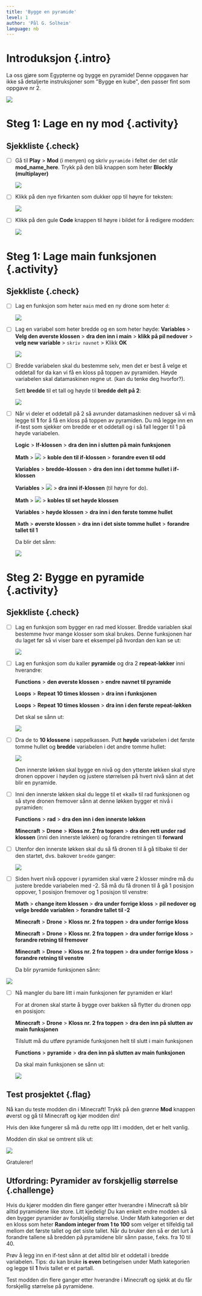 ```yaml
---
title: 'Bygge en pyramide'
level: 1
author: 'Pål G. Solheim'
language: nb
---
```


# Introduksjon {.intro}

La oss gjøre som Egypterne og bygge en pyramide!
Denne oppgaven har ikke så detaljerte instruksjoner som "Bygge en kube",
den passer fint som oppgave nr 2.

![](./intro.png)

# Steg 1: Lage en ny mod {.activity}

## Sjekkliste {.check}
- [ ] Gå til **Play** &gt; **Mod** (i menyen) og skriv `pyramide` i feltet der det står **mod\_name\_here**. Trykk på den blå knappen som heter **Blockly (multiplayer)**

  ![](image1.png)

- [ ] Klikk på den nye firkanten som dukker opp til høyre for teksten:

  ![](image2.png)

- [ ] Klikk på den gule **Code** knappen til høyre i bildet for å redigere modden:

  ![](image3.png)

# Steg 1: Lage main funksjonen {.activity}

## Sjekkliste {.check}

- [ ] Lag en funksjon som heter `main` med en ny drone som heter `d`:

  ![](image4.png)

- [ ] Lag en variabel som heter bredde og en som heter høyde:
  **Variables** &gt; **Velg den øverste klossen** &gt; **dra den inn i main** &gt;
  **klikk på pil nedover** &gt; **velg new variable** &gt; `skriv navnet` &gt; Klikk **OK**

  ![](image5.png)

- [ ] Bredde variabelen skal du bestemme selv, men det er best å velge et
  oddetall for da kan vi få en kloss på toppen av pyramiden. Høyde variabelen skal datamaskinen regne ut. (kan du tenke deg hvorfor?).

  Sett **bredde** til et tall og høyde til **bredde delt på 2**:

  ![](image6.png)

- [ ] Når vi deler et oddetall på 2 så avrunder datamaskinen nedover så vi må legge til **1**
  for å få en kloss på toppen av pyramiden. Du må legge inn en if-test som sjekker om bredde
  er et oddetall og i så fall legger til 1 på høyde variabelen.

  **Logic** &gt; **If-klossen** &gt; **dra den inn i slutten på main funksjonen**

  **Math** &gt; ![](image7.png) &gt; **koble den til if-klossen** &gt; **forandre even til odd**

  **Variables** &gt; **bredde-klossen** &gt; **dra den inn i det tomme hullet i if-klossen**

  **Variables** &gt; ![](image8.png) &gt; **dra inni if-klossen** (til høyre for do).

  **Math** &gt; ![](image9.png) &gt; **kobles til set høyde klossen**

  **Variables** &gt; **høyde klossen** &gt; **dra inn i den første tomme hullet**

  **Math** &gt; **øverste klossen** &gt; **dra inn i det siste tomme hullet** &gt; **forandre tallet til 1**

  Da blir det sånn:

  ![](image10.png)

# Steg 2: Bygge en pyramide {.activity}

## Sjekkliste {.check}

- [ ] Lag en funksjon som bygger en rad med klosser. Bredde variablen
  skal bestemme hvor mange klosser som skal brukes. Denne funksjonen
  har du laget før så vi viser bare et eksempel på hvordan den kan se ut:

  ![](image11.png)

- [ ] Lag en funksjon som du kaller **pyramide** og dra 2 **repeat-løkker** inni hverandre:

  **Functions** &gt; **den øverste klossen** &gt; **endre navnet til pyramide**

  **Loops** &gt; **Repeat 10 times klossen** &gt; **dra inn i funksjonen**

  **Loops** &gt; **Repeat 10 times klossen** &gt; **dra inn i den første repeat-løkken**

  Det skal se sånn ut:

  ![](image12.png)

- [ ] Dra de to **10 klossene** i søppelkassen. Putt **høyde** variabelen i det første tomme hullet
  og **bredde** variabelen i det andre tomme hullet:

  ![](image13.png)

    Den innerste løkken skal bygge en nivå og den ytterste løkken skal styre dronen oppover i høyden
    og justere størrelsen på hvert nivå sånn at det blir en pyramide.

- [ ] Inni den innerste løkken skal du legge til et «kall» til rad funksjonen
  og så styre dronen fremover sånn at denne løkken bygger et nivå i pyramiden:

  **Functions** &gt; **rad** &gt; **dra den inn i den innerste løkken**

  **Minecraft** &gt; **Drone** &gt; **Kloss nr. 2 fra toppen** &gt; **dra den rett under
  rad klossen** (inni den innerste løkken) og forandre retningen til **forward**

- [ ] Utenfor den innerste løkken skal du så få dronen til å gå tilbake til
  der den startet, dvs. bakover `bredde` ganger:

  ![](image14.png)

- [ ] Siden hvert nivå oppover i pyramiden skal være 2 klosser mindre må du
  justere bredde variabelen med -2. Så må du få dronen til å gå 1 posisjon
  oppover, 1 posisjon fremover og 1 posisjon til venstre:

  **Math** &gt; **change item klossen** &gt; **dra under forrige kloss** &gt; **pil
  nedover og velge bredde variablen** &gt; **forandre tallet til -2**

  **Minecraft** &gt; **Drone** &gt; **Kloss nr. 2 fra toppen** &gt; **dra under forrige kloss**

  **Minecraft** &gt; **Drone** &gt; **Kloss nr. 2 fra toppen** &gt; **dra under forrige
  kloss** &gt; **forandre retning til fremover**

  **Minecraft** &gt; **Drone** &gt; **Kloss nr. 2 fra toppen** &gt; **dra under forrige
  kloss** &gt; **forandre retning til venstre**

  Da blir pyramide funksjonen sånn:

![](image15.png)

- [ ] Nå mangler du bare litt i main funksjonen før pyramiden er klar!

  For at dronen skal starte å bygge over bakken så flytter du dronen opp en posisjon:

  **Minecraft** &gt; **Drone** &gt; **Kloss nr. 2 fra toppen** &gt; **dra den inn på
  slutten av main funksjonen**

  Tilslutt må du utføre pyramide funksjonen helt til slutt i main funksjonen

  **Functions** &gt; **pyramide** &gt; **dra den inn på slutten av main funksjonen**

  Da skal main funksjonen se sånn ut:

  ![](image16.png)

## Test prosjektet {.flag}

Nå kan du teste modden din i Minecraft! Trykk på den grønne **Mod** knappen
øverst og gå til Minecraft og kjør modden din!

Hvis den ikke fungerer så må du rette opp litt i modden, det er helt vanlig.

Modden din skal se omtrent slik ut:

![](image17.png)

Gratulerer!

## Utfordring: Pyramider av forskjellig størrelse {.challenge}
Hvis du kjører modden din flere ganger etter hverandre i Minecraft
så blir alltid pyramidene like store. Litt kjedelig!
Du kan enkelt endre modden så den bygger pyramider av forskjellig størrelse.
Under Math kategorien er det en kloss som heter **Random integer from 1 to 100**
som velger et tilfeldig tall mellom det første tallet og det siste tallet.
Når du bruker den så er det lurt å forandre tallene så bredden på pyramidene blir sånn passe, f.eks. fra 10 til 40.

Prøv å legg inn en if-test sånn at det alltid blir et oddetall i bredde variabelen.
Tips: du kan bruke **is even** betingelsen under Math kategorien og legge til **1** hvis tallet er et partall.

Test modden din flere ganger etter hverandre i Minecraft og sjekk at du får forskjellig størrelse på pyramidene.
